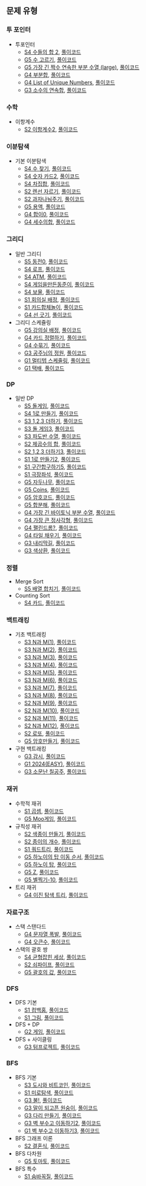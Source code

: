 ## 문제 유형
### 투 포인터 
- 투포인터
   - [S4 수들의 합 2](https://www.acmicpc.net/problem/2003),  [풀이코드](https://github.com/quddaz/JAVA_CodingTest/blob/main/BOJ/%ED%88%AC%ED%8F%AC%EC%9D%B8%ED%84%B0/BOJ2003.java)
   - [G5 수 고르기](https://www.acmicpc.net/problem/2230),  [풀이코드](https://github.com/quddaz/JAVA_CodingTest/blob/main/BOJ/%ED%88%AC%ED%8F%AC%EC%9D%B8%ED%84%B0/BOJ2230.java)
   - [G5 가장 긴 짝수 연속한 부분 수열 (large)](https://www.acmicpc.net/problem/22862),  [풀이코드](https://github.com/quddaz/JAVA_CodingTest/blob/main/BOJ/%ED%88%AC%ED%8F%AC%EC%9D%B8%ED%84%B0/BOJ22862.java)
   - [G4 부분합](https://www.acmicpc.net/problem/1806),  [풀이코드](https://github.com/quddaz/JAVA_CodingTest/blob/main/BOJ/%ED%88%AC%ED%8F%AC%EC%9D%B8%ED%84%B0/BOJ1806.java)
   - [G4 List of Unique Numbers](https://www.acmicpc.net/problem/13144),  [풀이코드](https://github.com/quddaz/JAVA_CodingTest/blob/main/BOJ/%ED%88%AC%ED%8F%AC%EC%9D%B8%ED%84%B0/BOJ13144.java)
   - [G3 소수의 연속합](https://www.acmicpc.net/problem/1644),  [풀이코드](https://github.com/quddaz/JAVA_CodingTest/blob/main/BOJ/%ED%88%AC%ED%8F%AC%EC%9D%B8%ED%84%B0/BOJ1644.java)

### 수학
- 이항계수
   - [S2 이항계수2](https://www.acmicpc.net/problem/11051), [풀이코드](https://github.com/quddaz/JAVA_CodingTest/blob/main/BOJ/%EC%88%98%ED%95%99/BOJ11051.java)
### 이분탐색
- 기본 이분탐색
   - [S4 수 찾기](https://www.acmicpc.net/problem/1920), [풀이코드](https://github.com/quddaz/JAVA_CodingTest/blob/main/BOJ/%EC%88%98%ED%95%99/BOJ1920.java)
   - [S4 숫자 카드2](https://www.acmicpc.net/problem/10816), [풀이코드](https://github.com/quddaz/JAVA_CodingTest/blob/main/BOJ/%EC%88%98%ED%95%99/BOJ10816.java)
   - [S4 차집합](https://www.acmicpc.net/problem/1822), [풀이코드](https://github.com/quddaz/JAVA_CodingTest/blob/main/BOJ/%EC%88%98%ED%95%99/BOJ1822.java)
   - [S2 렌선 자르기](https://www.acmicpc.net/problem/1654), [풀이코드](https://github.com/quddaz/JAVA_CodingTest/blob/main/BOJ/%EC%88%98%ED%95%99/BOJ1654.java)
   - [S2 과자나눠주기](https://www.acmicpc.net/problem/16401), [풀이코드](https://github.com/quddaz/JAVA_CodingTest/blob/main/BOJ/%EC%88%98%ED%95%99/BOJ16401.java)
   - [G5 용액](https://www.acmicpc.net/problem/2467), [풀이코드](https://github.com/quddaz/JAVA_CodingTest/blob/main/BOJ/%EC%88%98%ED%95%99/BOJ2467.java)
   - [G4 합이0](https://www.acmicpc.net/problem/3151), [풀이코드](https://github.com/quddaz/JAVA_CodingTest/blob/main/BOJ/%EC%88%98%ED%95%99/BOJ3151.java)
   - [G4 세수의합](https://www.acmicpc.net/problem/2295), [풀이코드](https://github.com/quddaz/JAVA_CodingTest/blob/main/BOJ/%EC%88%98%ED%95%99/BOJ2295.java)
### 그리디
- 일반 그리디
   - [S5 동전0](https://www.acmicpc.net/problem/11047), [풀이코드](https://github.com/quddaz/JAVA_CodingTest/blob/main/BOJ/%EA%B7%B8%EB%A6%AC%EB%94%94/BOJ11047.java)
   - [S4 로프](https://www.acmicpc.net/problem/2217), [풀이코드](https://github.com/quddaz/JAVA_CodingTest/blob/main/BOJ/%EA%B7%B8%EB%A6%AC%EB%94%94/BOJ2217.java)
   - [S4 ATM](https://www.acmicpc.net/problem/11399), [풀이코드](https://github.com/quddaz/JAVA_CodingTest/blob/main/BOJ/%EA%B7%B8%EB%A6%AC%EB%94%94/BOJ11399.java)
   - [S4 게임을만든동준이](https://www.acmicpc.net/problem/2847), [풀이코드](https://github.com/quddaz/JAVA_CodingTest/blob/main/BOJ/%EA%B7%B8%EB%A6%AC%EB%94%94/BOJ2847.java)
   - [S4 보물](https://www.acmicpc.net/problem/1026), [풀이코드](https://github.com/quddaz/JAVA_CodingTest/blob/main/BOJ/%EA%B7%B8%EB%A6%AC%EB%94%94/BOJ1026.java)
   - [S1 회의실 배정](https://www.acmicpc.net/problem/1931), [풀이코드](https://github.com/quddaz/JAVA_CodingTest/blob/main/BOJ/%EA%B7%B8%EB%A6%AC%EB%94%94/BOJ1931.java)
   - [S1 카드합체놀이](https://www.acmicpc.net/problem/15903), [풀이코드](https://github.com/quddaz/JAVA_CodingTest/blob/main/BOJ/%EA%B7%B8%EB%A6%AC%EB%94%94/BOJ15903.java)
   - [G4 선 긋기](https://www.acmicpc.net/problem/2170), [풀이코드](https://github.com/quddaz/JAVA_CodingTest/blob/main/BOJ/%EA%B7%B8%EB%A6%AC%EB%94%94/BOJ2170.java)
- 그리디 스케쥴링
   - [G5 강의실 배정](https://www.acmicpc.net/problem/11000), [풀이코드](https://github.com/quddaz/JAVA_CodingTest/blob/main/BOJ/%EA%B7%B8%EB%A6%AC%EB%94%94/BOJ11000.java)
   - [G4 카드 정렬하기](https://www.acmicpc.net/problem/1715), [풀이코드](https://github.com/quddaz/JAVA_CodingTest/blob/main/BOJ/%EA%B7%B8%EB%A6%AC%EB%94%94/BOJ1715.java)
   - [G4 수묶기](https://www.acmicpc.net/problem/1744), [풀이코드](https://github.com/quddaz/JAVA_CodingTest/blob/main/BOJ/%EA%B7%B8%EB%A6%AC%EB%94%94/BOJ1744.java)
   - [G3 공주님의 정원](https://www.acmicpc.net/problem/2457), [풀이코드](https://github.com/quddaz/JAVA_CodingTest/blob/main/BOJ/%EA%B7%B8%EB%A6%AC%EB%94%94/BOJ2457.java)
   - [G1 멀티텝 스케줄링](https://www.acmicpc.net/problem/1700), [풀이코드](https://github.com/quddaz/JAVA_CodingTest/blob/main/BOJ/%EA%B7%B8%EB%A6%AC%EB%94%94/BOJ1700.java)
   - [G1 택배](https://www.acmicpc.net/problem/8980), [풀이코드](https://github.com/quddaz/JAVA_CodingTest/blob/main/BOJ/%EA%B7%B8%EB%A6%AC%EB%94%94/BOJ8980.java)
### DP
- 일반 DP
   - [S5 돌게임](https://www.acmicpc.net/problem/9655), [풀이코드](https://github.com/quddaz/JAVA_CodingTest/blob/main/BOJ/DP/BOJ9655.java)
   - [S4 1로 만들기](https://www.acmicpc.net/problem/1463), [풀이코드](https://github.com/quddaz/JAVA_CodingTest/blob/main/BOJ/DP/BOJ1463.java)
   - [S3 1,2,3 더하기](https://www.acmicpc.net/problem/9095), [풀이코드](https://github.com/quddaz/JAVA_CodingTest/blob/main/BOJ/DP/BOJ9095.java)
   - [S3 돌 게임3](https://www.acmicpc.net/problem/9657), [풀이코드](https://github.com/quddaz/JAVA_CodingTest/blob/main/BOJ/DP/BOJ9657.java)
   - [S3 파도반 수열](https://www.acmicpc.net/problem/9461), [풀이코드](https://github.com/quddaz/JAVA_CodingTest/blob/main/BOJ/DP/BOJ9461.java)
   - [S2 제곱수의 합](https://www.acmicpc.net/problem/1699), [풀이코드](https://github.com/quddaz/JAVA_CodingTest/blob/main/BOJ/DP/BOJ1699.java)
   - [S2 1,2,3 더하기3](https://www.acmicpc.net/problem/15988), [풀이코드](https://github.com/quddaz/JAVA_CodingTest/blob/main/BOJ/DP/BOJ15988.java)
   - [S1 1로 만들기2](https://www.acmicpc.net/problem/12852), [풀이코드](https://github.com/quddaz/JAVA_CodingTest/blob/main/BOJ/DP/BOJ12852.java)
   - [S1 구간합구하기5](https://www.acmicpc.net/problem/11660), [풀이코드](https://github.com/quddaz/JAVA_CodingTest/blob/main/BOJ/DP/BOJ11660.java)
   - [S1 극장좌석](https://www.acmicpc.net/problem/2302), [풀이코드](https://github.com/quddaz/JAVA_CodingTest/blob/main/BOJ/DP/BOJ2302.java)
   - [G5 자두나무](https://www.acmicpc.net/problem/2240), [풀이코드](https://github.com/quddaz/JAVA_CodingTest/blob/main/BOJ/DP/BOJ2240.java)
   - [G5 Coins](https://www.acmicpc.net/problem/3067), [풀이코드](https://github.com/quddaz/JAVA_CodingTest/blob/main/BOJ/DP/BOJ3067.java)
   - [G5 암호코드](https://www.acmicpc.net/problem/2011), [풀이코드](https://github.com/quddaz/JAVA_CodingTest/blob/main/BOJ/DP/BOJ2011.java)
   - [G5 합분해](https://www.acmicpc.net/problem/2225), [풀이코드](https://github.com/quddaz/JAVA_CodingTest/blob/main/BOJ/DP/BOJ2225.java)
   - [G4 가장 긴 바이토닉 부분 수열](https://www.acmicpc.net/problem/11054), [풀이코드](https://github.com/quddaz/JAVA_CodingTest/blob/main/BOJ/DP/BOJ11054.java)
   - [G4 가장 큰 정사각형](https://www.acmicpc.net/problem/1915), [풀이코드](https://github.com/quddaz/JAVA_CodingTest/blob/main/BOJ/DP/BOJ1915.java)
  - [G4 팰린드롬?](https://www.acmicpc.net/problem/10942), [풀이코드](https://github.com/quddaz/JAVA_CodingTest/blob/main/BOJ/DP/BOJ10942.java)
  - [G4 타일 채우기](https://www.acmicpc.net/problem/2133), [풀이코드](https://github.com/quddaz/JAVA_CodingTest/blob/main/BOJ/DP/BOJ2133.java)
  - [G3 내리막길](https://www.acmicpc.net/problem/1520), [풀이코드](https://github.com/quddaz/JAVA_CodingTest/blob/main/BOJ/DP/BOJ1520.java)
  - [G3 색상환](https://www.acmicpc.net/problem/2482), [풀이코드](https://github.com/quddaz/JAVA_CodingTest/blob/main/BOJ/DP/BOJ2482.java)
### 정렬
- Merge Sort
   - [S5 배열 합치기](https://www.acmicpc.net/problem/11728), [풀이코드](https://github.com/quddaz/JAVA_CodingTest/blob/main/BOJ/%EC%A0%95%EB%A0%AC/BOJ11728.java)
- Counting Sort
   - [S4 카드](https://www.acmicpc.net/problem/11652), [풀이코드](https://github.com/quddaz/JAVA_CodingTest/blob/main/BOJ/%EC%A0%95%EB%A0%AC/BOJ11652.java)
### 백트래킹
- 기초 백트래킹
   - [S3 N과 M(1)](https://www.acmicpc.net/problem/15649), [풀이코드](https://github.com/quddaz/JAVA_CodingTest/blob/main/BOJ/%EB%B0%B1%ED%8A%B8%EB%9E%98%ED%82%B9/BOJ15649.java)
   - [S3 N과 M(2)](https://www.acmicpc.net/problem/15650), [풀이코드](https://github.com/quddaz/JAVA_CodingTest/blob/main/BOJ/%EB%B0%B1%ED%8A%B8%EB%9E%98%ED%82%B9/BOJ15650.java)
   - [S3 N과 M(3)](https://www.acmicpc.net/problem/15651), [풀이코드](https://github.com/quddaz/JAVA_CodingTest/blob/main/BOJ/%EB%B0%B1%ED%8A%B8%EB%9E%98%ED%82%B9/BOJ15651.java)
   - [S3 N과 M(4)](https://www.acmicpc.net/problem/15652), [풀이코드](https://github.com/quddaz/JAVA_CodingTest/blob/main/BOJ/%EB%B0%B1%ED%8A%B8%EB%9E%98%ED%82%B9/BOJ15652.java)
   - [S3 N과 M(5)](https://www.acmicpc.net/problem/15654), [풀이코드](https://github.com/quddaz/JAVA_CodingTest/blob/main/BOJ/%EB%B0%B1%ED%8A%B8%EB%9E%98%ED%82%B9/BOJ15654.java)
   - [S3 N과 M(6)](https://www.acmicpc.net/problem/15655), [풀이코드](https://github.com/quddaz/JAVA_CodingTest/blob/main/BOJ/%EB%B0%B1%ED%8A%B8%EB%9E%98%ED%82%B9/BOJ15655.java)
   - [S3 N과 M(7)](https://www.acmicpc.net/problem/15656), [풀이코드](https://github.com/quddaz/JAVA_CodingTest/blob/main/BOJ/%EB%B0%B1%ED%8A%B8%EB%9E%98%ED%82%B9/BOJ15656.java)
   - [S3 N과 M(8)](https://www.acmicpc.net/problem/15657), [풀이코드](https://github.com/quddaz/JAVA_CodingTest/blob/main/BOJ/%EB%B0%B1%ED%8A%B8%EB%9E%98%ED%82%B9/BOJ15657.java)
   - [S2 N과 M(9)](https://www.acmicpc.net/problem/15663), [풀이코드](https://github.com/quddaz/JAVA_CodingTest/blob/main/BOJ/%EB%B0%B1%ED%8A%B8%EB%9E%98%ED%82%B9/BOJ15663.java)
   - [S2 N과 M(10)](https://www.acmicpc.net/problem/15664), [풀이코드](https://github.com/quddaz/JAVA_CodingTest/blob/main/BOJ/%EB%B0%B1%ED%8A%B8%EB%9E%98%ED%82%B9/BOJ15664.java)
   - [S2 N과 M(11)](https://www.acmicpc.net/problem/15665), [풀이코드](https://github.com/quddaz/JAVA_CodingTest/blob/main/BOJ/%EB%B0%B1%ED%8A%B8%EB%9E%98%ED%82%B9/BOJ15665.java)
   - [S2 N과 M(12)](https://www.acmicpc.net/problem/15666), [풀이코드](https://github.com/quddaz/JAVA_CodingTest/blob/main/BOJ/%EB%B0%B1%ED%8A%B8%EB%9E%98%ED%82%B9/BOJ15666.java)
   - [S2 로또](https://www.acmicpc.net/problem/6603), [풀이코드](https://github.com/quddaz/JAVA_CodingTest/blob/main/BOJ/%EB%B0%B1%ED%8A%B8%EB%9E%98%ED%82%B9/BOJ6603.java)
   - [G5 암호만들기](https://www.acmicpc.net/problem/1759), [풀이코드](https://github.com/quddaz/JAVA_CodingTest/blob/main/BOJ/%EB%B0%B1%ED%8A%B8%EB%9E%98%ED%82%B9/BOJ1759.java)
- 구현 백트래킹
     - [G3 감시](https://www.acmicpc.net/problem/15683), [풀이코드](https://github.com/quddaz/JAVA_CodingTest/blob/main/BOJ/%EB%B0%B1%ED%8A%B8%EB%9E%98%ED%82%B9/BOJ15683.java)
     - [G1 2024(EASY)](https://www.acmicpc.net/problem/12100), [풀이코드](https://github.com/quddaz/JAVA_CodingTest/blob/main/BOJ/%EB%B0%B1%ED%8A%B8%EB%9E%98%ED%82%B9/BOJ12100.java)
     - [G3 소문난 칠공주](https://www.acmicpc.net/problem/1941), [풀이코드](https://github.com/quddaz/JAVA_CodingTest/blob/main/BOJ/%EB%B0%B1%ED%8A%B8%EB%9E%98%ED%82%B9/BOJ1941.java)
### 재귀
- 수학적 재귀
   - [S1 곱셈](https://www.acmicpc.net/problem/1629), [풀이코드](https://github.com/quddaz/JAVA_CodingTest/blob/main/BOJ/BOJ1629.java)
   - [G5 Moo게임](https://www.acmicpc.net/problem/5904), [풀이코드](https://github.com/quddaz/JAVA_CodingTest/blob/main/BOJ/%EC%9E%AC%EA%B7%80/BOJ5904.java)
- 규칙성 재귀
   - [S2 색종이 만들기](https://www.acmicpc.net/problem/2630), [풀이코드](https://github.com/quddaz/JAVA_CodingTest/blob/main/BOJ/%EC%9E%AC%EA%B7%80/BOJ2630.java)
   - [S2 종이의 개수](https://www.acmicpc.net/problem/1780), [풀이코드](https://github.com/quddaz/JAVA_CodingTest/blob/main/BOJ/%EC%9E%AC%EA%B7%80/BOJ1780.java)
   - [S1 쿼드트리](https://www.acmicpc.net/problem/1992), [풀이코드](https://github.com/quddaz/JAVA_CodingTest/blob/main/BOJ/%EC%9E%AC%EA%B7%80/BOJ1992.java)
   - [G5 하노이의 탑 이동 순서](https://www.acmicpc.net/problem/11729), [풀이코드](https://github.com/quddaz/JAVA_CodingTest/blob/main/BOJ/%EC%9E%AC%EA%B7%80/BOJ11729.java)
   - [G5 하노이 탑](https://www.acmicpc.net/problem/1914), [풀이코드](https://github.com/quddaz/JAVA_CodingTest/blob/main/BOJ/%EC%9E%AC%EA%B7%80/BOJ1914.java)
   - [G5 Z](https://www.acmicpc.net/problem/1074), [풀이코드](https://github.com/quddaz/JAVA_CodingTest/blob/main/BOJ/BOJ1074.java)
   - [G5 별찍기-10](https://www.acmicpc.net/problem/2447), [풀이코드](https://github.com/quddaz/JAVA_CodingTest/blob/main/BOJ/%EC%9E%AC%EA%B7%80/BOJ2447.java)
- 트리 재귀
   - [G4 이진 탐색 트리](https://www.acmicpc.net/problem/5639), [풀이코드](https://github.com/quddaz/JAVA_CodingTest/blob/main/BOJ/%EC%9E%AC%EA%B7%80/BOJ5639.java)
### 자료구조
- 스택 스탠다드
   - [G4 문자열 폭발](https://www.acmicpc.net/problem/9935), [풀이코드](https://github.com/quddaz/JAVA_CodingTest/blob/main/BOJ/%EC%9E%90%EB%A3%8C%EA%B5%AC%EC%A1%B0/BOJ9935.java)
   - [G4 오큰수](https://www.acmicpc.net/problem/17298), [풀이코드](https://github.com/quddaz/JAVA_CodingTest/blob/main/BOJ/%EC%9E%90%EB%A3%8C%EA%B5%AC%EC%A1%B0/BOJ17298.java)
- 스택의 괄호 쌍
   - [S4 균형잡힌 세상](https://www.acmicpc.net/problem/4949), [풀이코드](https://github.com/quddaz/JAVA_CodingTest/blob/main/BOJ/%EC%9E%90%EB%A3%8C%EA%B5%AC%EC%A1%B0/BOJ4949.java)
   - [S2 쇠파이프](https://www.acmicpc.net/problem/10799), [풀이코드](https://github.com/quddaz/JAVA_CodingTest/blob/main/BOJ/%EC%9E%90%EB%A3%8C%EA%B5%AC%EC%A1%B0/BOJ10799.java)
   - [G5 괄호의 값](https://www.acmicpc.net/problem/2504), [풀이코드](https://github.com/quddaz/JAVA_CodingTest/blob/main/BOJ/%EC%9E%90%EB%A3%8C%EA%B5%AC%EC%A1%B0/BOJ2504.java)
### DFS
- DFS 기본
  - [S1 컴백홈](https://www.acmicpc.net/problem/1189), [풀이코드](https://github.com/quddaz/JAVA_CodingTest/blob/main/BOJ/DFS/BOJ1189.java)
  - [S1 그림](https://www.acmicpc.net/problem/1926), [풀이코드](https://github.com/quddaz/JAVA_CodingTest/blob/main/BOJ/BOJ1926.java)
- DFS + DP
  - [G2 게임](https://www.acmicpc.net/problem/1103), [풀이코드](https://github.com/quddaz/JAVA_CodingTest/blob/main/BOJ/DFS/BOJ1103.java)
- DFS + 사이클링
  - [G3 텀프로젝트](https://www.acmicpc.net/problem/9466), [풀이코드](https://github.com/quddaz/JAVA_CodingTest/blob/main/BOJ/DFS/BOJ9466.java)
### BFS
- BFS 기본
  - [S3 도시와 비트코인](https://www.acmicpc.net/problem/31575), [풀이코드](https://github.com/quddaz/JAVA_CodingTest/blob/main/BOJ/BFS/BOJ31575.java)
  - [S1 미로탐색](https://www.acmicpc.net/problem/2178), [풀이코드](https://github.com/quddaz/JAVA_CodingTest/blob/main/BOJ/BOJ2178.java)
  - [G3 불!](https://www.acmicpc.net/problem/4179), [풀이코드](https://github.com/quddaz/JAVA_CodingTest/blob/main/BOJ/BFS/BOJ4179.java)
  - [G3 말이 되고픈 원숭이](https://www.acmicpc.net/problem/1600), [풀이코드](https://github.com/quddaz/JAVA_CodingTest/blob/main/BOJ/BFS/BOJ1600.java)
  - [G3 다리 만들기](https://www.acmicpc.net/problem/2146), [풀이코드](https://github.com/quddaz/JAVA_CodingTest/blob/main/BOJ/BFS/BOJ2146.java)
  - [G3 벽 부수고 이동하기2](https://www.acmicpc.net/problem/14442), [풀이코드](https://github.com/quddaz/JAVA_CodingTest/blob/main/BOJ/BFS/BOJ14442.java)
  - [G1 벽 부수고 이동하기3](https://www.acmicpc.net/problem/16933), [풀이코드](https://github.com/quddaz/JAVA_CodingTest/blob/main/BOJ/BFS/BOJ16933.java)
- BFS 그래프 이론
  - [S2 결혼식](https://www.acmicpc.net/problem/5567), [풀이코드](https://github.com/quddaz/JAVA_CodingTest/blob/main/BOJ/BFS/BOJ5567.java)
- BFS 다차원
  - [G5 토마토](https://www.acmicpc.net/problem/7569), [풀이코드](https://github.com/quddaz/JAVA_CodingTest/blob/main/BOJ/BFS/BOJ7569.java)
- BFS 특수
  - [S1 숨바꼭질](https://www.acmicpc.net/problem/1697), [풀이코드](https://github.com/quddaz/JAVA_CodingTest/blob/main/BOJ/%ED%83%90%EC%83%89/BOJ1697.java)
